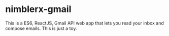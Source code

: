 # nimblerx-gmail
This is a ES6, ReactJS, Gmail API web app that lets you read your inbox and compose emails. This is just a toy. 
